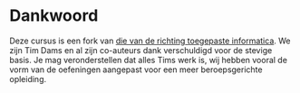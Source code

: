 # Dankwoord

Deze cursus is een fork van [die van de richting toegepaste informatica](https://github.com/v-nys/cursusprogrammeren/tree/3ce26c1653767f20f0438bf023c6a5ac44fc41f8/_intro/apwt.gitbook.io). We zijn Tim Dams en al zijn co-auteurs dank verschuldigd voor de stevige basis. Je mag veronderstellen dat alles Tims werk is, wij hebben vooral de vorm van de oefeningen aangepast voor een meer beroepsgerichte opleiding.

